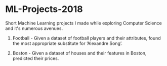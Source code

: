 # ML-Projects-2018
Short Machine Learning projects I made while exploring Computer Science and it's numerous avenues. 

1. Football - Given a dataset of football players and their attributes, found the most appropriate substitute for ‘Alexandre Song’.

2. Boston - Given a dataset of houses and their features in Boston, predicted their prices. 

